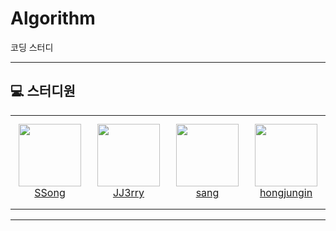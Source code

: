 # Algorithm
코딩 스터디

---
## 💻 스터디원
<table>
    <tr height="150px">
        <td align="center" width="130px">
            <a href="https://github.com/syw2045"><img height="100px" width="100px" src="https://avatars.githubusercontent.com/u/81313733?v=4"></a>
            <br/>
            <a href="https://github.com/syw2045">SSong</a>
        </td>
        <td align="center" width="130px">
            <a href="https://github.com/jjerryjoon"><img height="100px" width="100px" src="https://avatars.githubusercontent.com/u/88895587?v=4"></a>
            <br/>
            <a href="https://github.com/jjerryjoon">JJ3rry</a>
        <td align="center" width="130px">
            <a href="https://github.com/sang"><img height="100px" width="100px" src=""/></a>
            <br/>
            <a href="https://github.com/sang">sang</a>
        <td align="center" width="130px">
            <a href="https://github.com/hongjungin"><img height="100px" width="100px" src="https://avatars.githubusercontent.com/u/94633439?v=4"/></a>
            <br/>
            <a href="https://github.com/hongjungin">hongjungin</a>
        </td>
    </tr>
</table>

--- 
